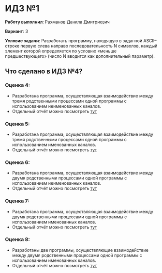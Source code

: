 # ИДЗ №1

__Работу выполнил__: Рахманов Данила Дмитриевич

__Вариант__: 3

__Условие задачи__: Разработать программу, находящую в заданной ASCII–строке первую слева направо последовательность N символов, каждый элемент которой определяется по условию «меньше предшествующего» (число N вводится как дополнительный параметр).

## Что сделано в ИДЗ №4?

### Оценка 4:
- Разработана программа, осуществляющая взаимодействие между тремя родственными процессами одной программы с использованием неименованных каналов.
- Отдельный отчёт можно посмотреть [тут](three-relative-unnamed/)

### Оценка 5:
- Разработана программа, осуществляющая взаимодействие между тремя родственными процессами одной программы с использованием именованных каналов.
- Отдельный отчёт можно посмотреть [тут](three-relative-named/)
  
### Оценка 6:
- Разработана программа, осуществляющая взаимодействие между двумя родственными процессами одной программы с использованием неименованных каналов.
- Отдельный отчёт можно посмотреть [тут](two-relative-named/)
  
### Оценка 7:
- Разработана программа, осуществляющая взаимодействие между двумя родственными процессами одной программы с использованием именованных каналов.
- Отдельный отчёт можно посмотреть [тут](two-relative-unnamed/)
  
### Оценка 8:
- Разработаны две программы, осуществляющие взаимодействие между двумя родственными процессами одной программы с использованием именованных каналов.
- Отдельный отчёт можно посмотреть [тут](two-unrelative-unnamed/)
